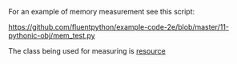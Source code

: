 For an example of memory measurement see this script:

https://github.com/fluentpython/example-code-2e/blob/master/11-pythonic-obj/mem_test.py


The class being used for measuring is [resource](https://docs.python.org/3.10/library/resource.html)
